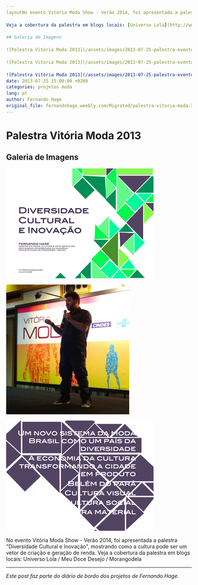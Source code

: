 ```yaml
---
layoutNo evento Vitória Moda Show - Verão 2014, foi apresentada a palestra "Diversidade Cultural e Inovação", mostrando como a cultura pode ser um vetor de criação e geração de renda. 

Veja a cobertura da palestra em blogs locais: [Universo Lola](http://www.universolola.com/2o-dia-de-vm/) / [Meu Doce Desejo](http://meudocedesejo.com/o-segundo-dia-do-vitoria-moda-2013/) / [Morangodela](http://www.morangodela.com/2013/07/vitoria-moda-2013-2dia.html)

## Galeria de Imagens

![Palestra Vitória Moda 2013](/assets/images/2013-07-25-palestra-evento-vitoria-moda-2013-01.png)

![Palestra Vitória Moda 2013](/assets/images/2013-07-25-palestra-evento-vitoria-moda-2013-02.jpg)

![Palestra Vitória Moda 2013](/assets/images/2013-07-25-palestra-evento-vitoria-moda-2013-03.png)e: 'Palestra Vitória Moda 2013'
date: 2013-07-25 15:00:00 +0200
categories: projetos moda
lang: pt
author: Fernando Hage
original_file: fernandohage.weebly.com/Migrated/palestra-vitoria-moda-2013.html
---
```


# Palestra Vitória Moda 2013

## Galeria de Imagens

![Palestra Vitória Moda 2013](/assets/images/2013-07-25-palestra-evento-vitoria-moda-2013-01.png)

![Palestra Vitória Moda 2013](/assets/images/2013-07-25-palestra-evento-vitoria-moda-2013-02.jpg)

![Palestra Vitória Moda 2013](/assets/images/2013-07-25-palestra-evento-vitoria-moda-2013-03.png)

No evento Vitória Moda Show - Verão 2014, foi apresentada a palestra "Diversidade Cultural e Inovação", mostrando como a cultura pode ser um vetor de criação e geração de renda. Veja a cobertura da palestra em blogs locais: Universo Lola / Meu Doce Desejo / Morangodela

---

*Este post faz parte do diário de bordo dos projetos de Fernando Hage.*
